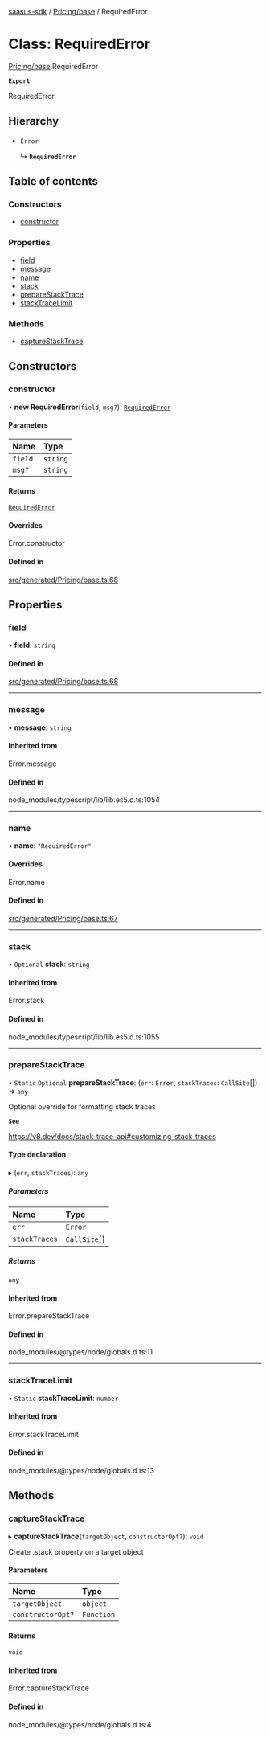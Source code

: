 [saasus-sdk](../README.md) / [Pricing/base](../modules/Pricing_base.md) / RequiredError

# Class: RequiredError

[Pricing/base](../modules/Pricing_base.md).RequiredError

**`Export`**

RequiredError

## Hierarchy

- `Error`

  ↳ **`RequiredError`**

## Table of contents

### Constructors

- [constructor](Pricing_base.RequiredError.md#constructor)

### Properties

- [field](Pricing_base.RequiredError.md#field)
- [message](Pricing_base.RequiredError.md#message)
- [name](Pricing_base.RequiredError.md#name)
- [stack](Pricing_base.RequiredError.md#stack)
- [prepareStackTrace](Pricing_base.RequiredError.md#preparestacktrace)
- [stackTraceLimit](Pricing_base.RequiredError.md#stacktracelimit)

### Methods

- [captureStackTrace](Pricing_base.RequiredError.md#capturestacktrace)

## Constructors

### constructor

• **new RequiredError**(`field`, `msg?`): [`RequiredError`](Pricing_base.RequiredError.md)

#### Parameters

| Name | Type |
| :------ | :------ |
| `field` | `string` |
| `msg?` | `string` |

#### Returns

[`RequiredError`](Pricing_base.RequiredError.md)

#### Overrides

Error.constructor

#### Defined in

[src/generated/Pricing/base.ts:68](https://github.com/saasus-platform/saasus-sdk-javascript/blob/2c78b0a/src/generated/Pricing/base.ts#L68)

## Properties

### field

• **field**: `string`

#### Defined in

[src/generated/Pricing/base.ts:68](https://github.com/saasus-platform/saasus-sdk-javascript/blob/2c78b0a/src/generated/Pricing/base.ts#L68)

___

### message

• **message**: `string`

#### Inherited from

Error.message

#### Defined in

node_modules/typescript/lib/lib.es5.d.ts:1054

___

### name

• **name**: ``"RequiredError"``

#### Overrides

Error.name

#### Defined in

[src/generated/Pricing/base.ts:67](https://github.com/saasus-platform/saasus-sdk-javascript/blob/2c78b0a/src/generated/Pricing/base.ts#L67)

___

### stack

• `Optional` **stack**: `string`

#### Inherited from

Error.stack

#### Defined in

node_modules/typescript/lib/lib.es5.d.ts:1055

___

### prepareStackTrace

▪ `Static` `Optional` **prepareStackTrace**: (`err`: `Error`, `stackTraces`: `CallSite`[]) => `any`

Optional override for formatting stack traces

**`See`**

https://v8.dev/docs/stack-trace-api#customizing-stack-traces

#### Type declaration

▸ (`err`, `stackTraces`): `any`

##### Parameters

| Name | Type |
| :------ | :------ |
| `err` | `Error` |
| `stackTraces` | `CallSite`[] |

##### Returns

`any`

#### Inherited from

Error.prepareStackTrace

#### Defined in

node_modules/@types/node/globals.d.ts:11

___

### stackTraceLimit

▪ `Static` **stackTraceLimit**: `number`

#### Inherited from

Error.stackTraceLimit

#### Defined in

node_modules/@types/node/globals.d.ts:13

## Methods

### captureStackTrace

▸ **captureStackTrace**(`targetObject`, `constructorOpt?`): `void`

Create .stack property on a target object

#### Parameters

| Name | Type |
| :------ | :------ |
| `targetObject` | `object` |
| `constructorOpt?` | `Function` |

#### Returns

`void`

#### Inherited from

Error.captureStackTrace

#### Defined in

node_modules/@types/node/globals.d.ts:4
